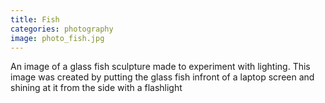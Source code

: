 ```yaml
---
title: Fish
categories: photography
image: photo_fish.jpg
---
```


An image of a glass fish sculpture made to experiment with lighting. This image was created by putting the glass fish infront of a laptop screen and shining at it from the side with a flashlight
